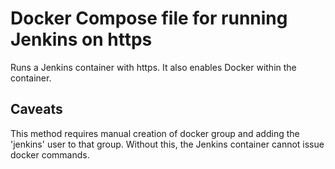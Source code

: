 # Docker Compose file for running Jenkins on https

Runs a Jenkins container with https.
It also enables Docker within the container.

## Caveats
This method requires manual creation of docker group and adding the 'jenkins' user to that group.
Without this, the Jenkins container cannot issue docker commands.
